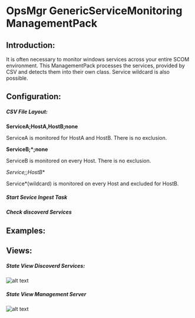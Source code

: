 # OpsMgr GenericServiceMonitoring ManagementPack

## Introduction:
It is often necessary to monitor windows services across your entire SCOM environment. This ManagementPack processes the services, provided by CSV and detects them into their own class. Service wildcard is also possible.

## Configuration:
##### CSV File Layout:

**ServiceA;HostA,HostB;none**

ServiceA is monitored for HostA and HostB. There is no exclusion.

**ServiceB;*;none**

ServiceB is monitored on every Host. There is no exclusion.

**Service*;*;HostB***

Service*(wildcard) is monitored on every Host and excluded for HostB.

##### Start Sevice Ingest Task

##### Check discoverd Services

## Examples:

## Views:

##### State View Discoverd Services:
![alt text](https://github.com/spa5603/OpsMgr.GenericServiceMonitoring/blob/master/Graphics/StateView%20-%20Discovered%20Services.jpg)

##### State View Management Server
![alt text](https://github.com/spa5603/OpsMgr.GenericServiceMonitoring/blob/master/Graphics/StateView%20-%20Management%20Server.jpg)
